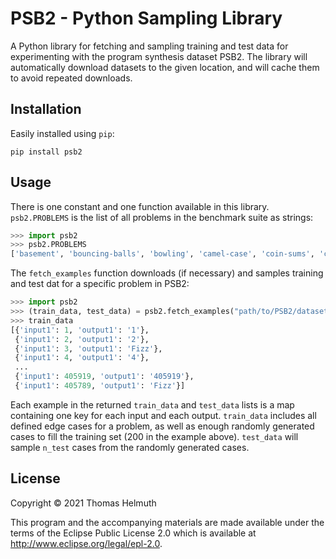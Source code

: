 
# PSB2 - Python Sampling Library

A Python library for fetching and sampling training and test data for experimenting with the program synthesis dataset PSB2. The library will automatically download datasets to the given location, and will cache them to avoid repeated downloads.

## Installation

Easily installed using `pip`:

```text
pip install psb2
```

## Usage

There is one constant and one function available in this library. `psb2.PROBLEMS` is the list of all problems in the benchmark suite as strings:

```python
>>> import psb2
>>> psb2.PROBLEMS
['basement', 'bouncing-balls', 'bowling', 'camel-case', 'coin-sums', 'cut-vector', 'dice-game', 'find-pair', 'fizz-buzz', 'fuel-cost', 'gcd', 'indices-of-substring', 'leaders', 'luhn', 'mastermind', 'middle-character', 'paired-digits', 'shopping-list', 'snow-day', 'solve-boolean', 'spin-words', 'square-digits', 'substitution-cipher', 'twitter', 'vector-distance']
```

The `fetch_examples` function downloads (if necessary) and samples training and test dat for a specific problem in PSB2:

```python
>>> import psb2
>>> (train_data, test_data) = psb2.fetch_examples("path/to/PSB2/datasets/", "fizz-buzz", 200, 2000)
>>> train_data
[{'input1': 1, 'output1': '1'},
 {'input1': 2, 'output1': '2'},
 {'input1': 3, 'output1': 'Fizz'},
 {'input1': 4, 'output1': '4'},
 ...
 {'input1': 405919, 'output1': '405919'},
 {'input1': 405789, 'output1': 'Fizz'}]
```

Each example in the returned `train_data` and `test_data` lists is a map containing one key for each input and each output. `train_data` includes all defined edge cases for a problem, as well as enough randomly generated cases to fill the training set (200 in the example above). `test_data` will sample `n_test` cases from the randomly generated cases.

## License

Copyright © 2021 Thomas Helmuth

This program and the accompanying materials are made available under the
terms of the Eclipse Public License 2.0 which is available at
http://www.eclipse.org/legal/epl-2.0.
